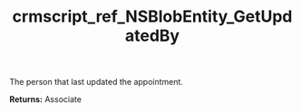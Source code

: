 ﻿---
title: crmscript_ref_NSBlobEntity_GetUpdatedBy
description: Associate NSBlobEntity.GetUpdatedBy()
intellisense: NSBlobEntity.GetUpdatedBy
keywords: NSBlobEntity, GetUpdatedBy
so.topic: reference
---

The person that last updated the appointment.

**Returns:** Associate


